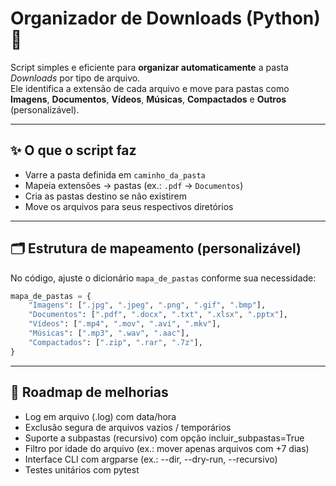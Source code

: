 # Organizador de Downloads (Python) 🐍

Script simples e eficiente para **organizar automaticamente** a pasta *Downloads* por tipo de arquivo.  
Ele identifica a extensão de cada arquivo e move para pastas como **Imagens**, **Documentos**, **Vídeos**, **Músicas**, **Compactados** e **Outros** (personalizável).

---

## ✨ O que o script faz

- Varre a pasta definida em `caminho_da_pasta`
- Mapeia extensões → pastas (ex.: `.pdf` → `Documentos`)
- Cria as pastas destino se não existirem
- Move os arquivos para seus respectivos diretórios

---

## 🗂️ Estrutura de mapeamento (personalizável)

No código, ajuste o dicionário `mapa_de_pastas` conforme sua necessidade:

```python
mapa_de_pastas = {
    "Imagens": [".jpg", ".jpeg", ".png", ".gif", ".bmp"],
    "Documentos": [".pdf", ".docx", ".txt", ".xlsx", ".pptx"],
    "Vídeos": [".mp4", ".mov", ".avi", ".mkv"],
    "Músicas": [".mp3", ".wav", ".aac"],
    "Compactados": [".zip", ".rar", ".7z"],
}
```

---

## 🧭 Roadmap de melhorias

- Log em arquivo (.log) com data/hora
- Exclusão segura de arquivos vazios / temporários
- Suporte a subpastas (recursivo) com opção incluir_subpastas=True
- Filtro por idade do arquivo (ex.: mover apenas arquivos com +7 dias)
- Interface CLI com argparse (ex.: --dir, --dry-run, --recursivo)
- Testes unitários com pytest
